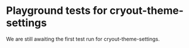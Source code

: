# Playground tests for cryout-theme-settings
We are still awaiting the first test run for cryout-theme-settings.

